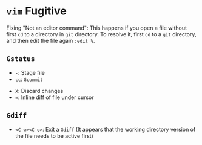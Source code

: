 # `vim` Fugitive

Fixing "Not an editor command": This happens if you open a file without first `cd` to a directory in `git` directory. To resolve it, first `cd` to a `git` directory, and then edit the file again `:edit %`.

## `Gstatus`

* `-`: Stage file
* `cc`: `Gcommit`
- `X`: Discard changes
- `=`: Inline diff of file under cursor

## `Gdiff`

* `<C-w><C-o>`: Exit a `Gdiff` (It appears that the working directory version of the file needs to be active first)

